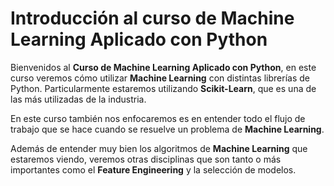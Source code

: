 # Introducción al curso de Machine Learning Aplicado con Python

Bienvenidos al **Curso de Machine Learning Aplicado con Python**, en este curso veremos cómo utilizar **Machine Learning** con distintas librerías de Python. Particularmente estaremos utilizando **Scikit-Learn**, que es una de las más utilizadas de la industria.

En este curso también nos enfocaremos es en entender todo el flujo de trabajo que se hace cuando se resuelve un problema de **Machine Learning**.

Además de entender muy bien los algoritmos de **Machine Learning** que estaremos viendo, veremos otras disciplinas que son tanto o más importantes como el **Feature Engineering** y la selección de modelos.

